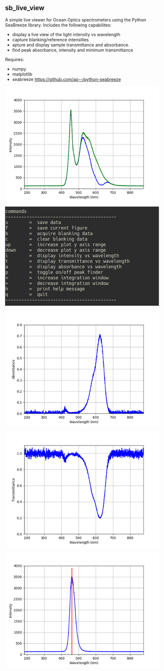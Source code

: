 ##  sb_live_view 

A simple live viewer for Ocean Optics spectrometers using the Python SeaBreeze
library.  Includes the following capabilites:

* display a live view of the light intensity vs wavelength
* capture blanking/reference intensities
* apture and display sample transmittance and absorbance.  
* find peak absorbance, intensity and minimum transmittance

Requires:

* numpy
* matplotlib
* seabreeze https://github.com/ap--/python-seabreeze

![intensity_image](images/intensity.png)

![commands_image](images/commands.png)

![commands_image](images/absorbance.png)

![commands_image](images/transmittance.png)

![commands_image](images/intensity_w_line.png)

